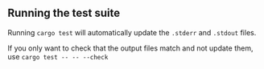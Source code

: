 ## Running the test suite

Running `cargo test` will automatically update the `.stderr`
and `.stdout` files.

If you only want to check that the output files match and not
update them, use `cargo test -- -- --check`
